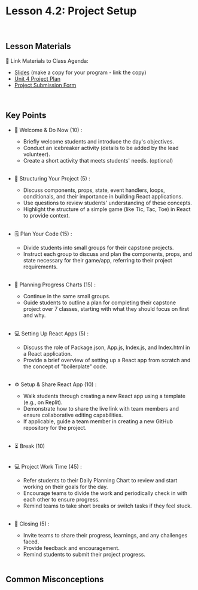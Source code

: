 # Lesson 4.2: Project Setup

<br>

## Lesson Materials

📖 Link Materials to Class Agenda:
- [Slides](https://docs.google.com/presentation/d/10t3G7BiK4B4McaS6jzeB2yGv3hZBOqk_T6RfAz9GI9I/edit?usp=sharing) (make a copy for your program - link the copy)
- [Unit 4 Project Plan](https://docs.google.com/document/d/1cFHqintnNaaEFSPAGKgTpyAAc0M0iaifOaJT9qcQOVI/edit?usp=sharing)
- [Project Submission Form](https://forms.gle/5BQLyaNjbMnQd1du9)

<br>

## Key Points

- 👋 Welcome & Do Now (10) :
    - Briefly welcome students and introduce the day's objectives.
    - Conduct an icebreaker activity (details to be added by the lead volunteer).
    - Create a short activity that meets students' needs. (optional)<br><br>

- 🧱 Structuring Your Project (5) :
    - Discuss components, props, state, event handlers, loops, conditionals, and their importance in building React applications.
    - Use questions to review students' understanding of these concepts.
    - Highlight the structure of a simple game (like Tic, Tac, Toe) in React to provide context.<br><br>

- 🗒️ Plan Your Code (15) :
    - Divide students into small groups for their capstone projects.
    - Instruct each group to discuss and plan the components, props, and state necessary for their game/app, referring to their project requirements.<br><br>

- 🔢 Planning Progress Charts (15) :
    - Continue in the same small groups.
    - Guide students to outline a plan for completing their capstone project over 7 classes, starting with what they should focus on first and why.<br><br>

- 💻 Setting Up React Apps (5) :
    - Discuss the role of Package.json, App.js, Index.js, and Index.html in a React application.
    - Provide a brief overview of setting up a React app from scratch and the concept of "boilerplate" code.<br><br>

- ⚙️ Setup & Share React App (10) :
    - Walk students through creating a new React app using a template (e.g., on Replit).
    - Demonstrate how to share the live link with team members and ensure collaborative editing capabilities.
    - If applicable, guide a team member in creating a new GitHub repository for the project.<br><br>

- ⏳ Break (10)<br><br>

- 💻 Project Work Time (45) :
    - Refer students to their Daily Planning Chart to review and start working on their goals for the day.
    - Encourage teams to divide the work and periodically check in with each other to ensure progress.
    - Remind teams to take short breaks or switch tasks if they feel stuck.<br><br>

- 👋 Closing (5) :
    - Invite teams to share their progress, learnings, and any challenges faced.
    - Provide feedback and encouragement.
    - Remind students to submit their project progress.<br><br>


## Common Misconceptions
